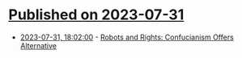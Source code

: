 # [Published on 2023-07-31](index.md)

* [2023-07-31, 18:02:00](https://soylentnews.org/article.pl?sid=23/07/30/2111232&from=rss) - [Robots and Rights: Confucianism Offers Alternative](https://soylentnews.org/article.pl?sid=23/07/30/2111232&from=rss)
